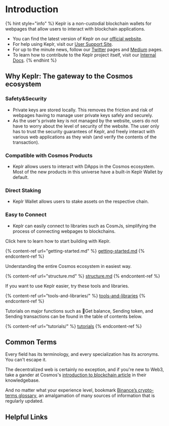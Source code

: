 # Introduction

{% hint style="info" %}
Keplr is a non-custodial blockchain wallets for webpages that allow users to interact with blockchain applications.

- You can find the latest version of Keplr on our [official website](https://www.keplr.app/).
- For help using Keplr, visit our [User Support Site](https://help.keplr.app).
- For up to the minute news, follow our [Twitter](https://twitter.com/keplrwallet) pages and [Medium](https://medium.com/@chainapsis) pages.
- To learn how to contribute to the Keplr project itself, visit our [Internal Docs](https://github.com/chainapsis/keplr-wallet).
  {% endhint %}

## Why Keplr: The gateway to the Cosmos ecosystem <a href="#why-keplr" id="why-keplr"></a>

### Safety\&Security

- Private keys are stored locally. This removes the friction and risk of webpages having to manage user private keys safely and securely.
- As the user's private key is not managed by the website, users do not have to worry about the level of security of the website. The user only has to trust the security guarantees of Keplr, and freely interact with various web applications as they wish (and verify the contents of the transaction).

### Compatible with Cosmos Products

- Keplr allows users to interact with DApps in the Cosmos ecosystem. Most of the new products in this universe have a built-in Keplr Wallet by default.

### Direct Staking

- Keplr Wallet allows users to stake assets on the respective chain.

### Easy to Connect

- Keplr can easily connect to libraries such as CosmJs, simplifying the process of connecting webpages to blockchains.

Click here to learn how to start building with Keplr.

{% content-ref url="getting-started.md" %}
[getting-started.md](getting-started.md)
{% endcontent-ref %}

Understanding the entire Cosmos ecosystem in easiest way.

{% content-ref url="structure.md" %}
[structure.md](structure.md)
{% endcontent-ref %}

If you want to use Keplr easier, try these tools and libraries.

{% content-ref url="tools-and-libraries/" %}
[tools-and-libraries](tools-and-libraries/)
{% endcontent-ref %}

Tutorials on major functions such as Get balance, Sending token, and Sending transactions can be found in the table of contents below.

{% content-ref url="tutorials/" %}
[tutorials](tutorials/)
{% endcontent-ref %}

## Common Terms

Every field has its terminology, and every specialization has its acronyms. You can't escape it.

The decentralized web is certainly no exception, and if you're new to Web3, take a gander at Cosmos's [introduction to blockchain article](https://interchainacademy.cosmos.network/academy/0.0-B9lab-Blockchains/1_blockchain.html) in their knowledgebase.

And no matter what your experience level, bookmark [Binance’s crypto-terms glossary,](https://academy.binance.com/en/glossary) an amalgamation of many sources of information that is regularly updated.

## Helpful Links
